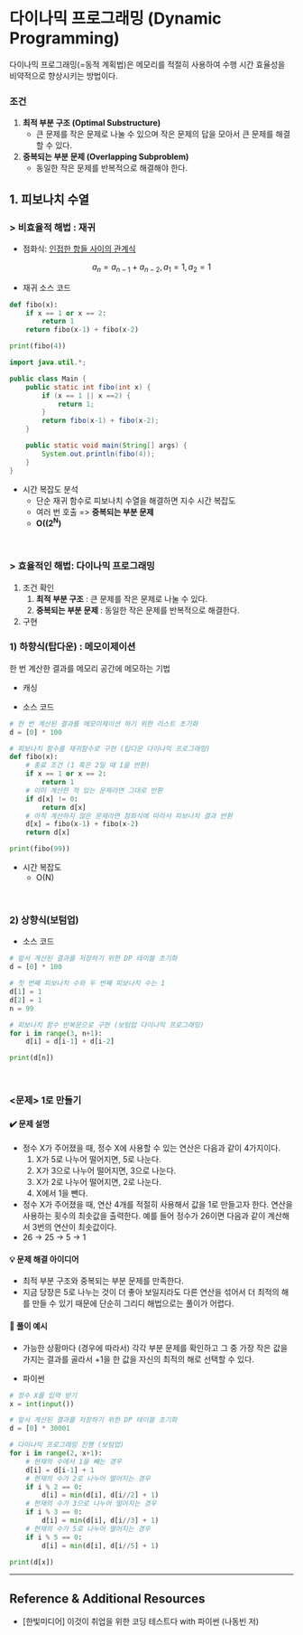 # 다이나믹 프로그래밍 (Dynamic Programming)

다이나믹 프로그래밍(=동적 계획법)은 메모리를 적절히 사용하여 수행 시간 효율성을 비약적으로 향상시키는 방법이다.
<br>

### 조건

1. **최적 부분 구조 (Optimal Substructure)**
   - 큰 문제를 작은 문제로 나눌 수 있으며 작은 문제의 답을 모아서 큰 문제를 해결할 수 있다.
2. **중복되는 부분 문제 (Overlapping Subproblem)**
   - 동일한 작은 문제를 반복적으로 해결해야 한다.

## 1. 피보나치 수열

### > 비효율적 해법 : 재귀

- 점화식: <u>인접한 항들 사이의 관계식</u>

$$a_{n} = a_{n-1} + a_{n-2}, a_{1} = 1, a_{2} = 1 $$

- 재귀 소스 코드

```py
def fibo(x):
    if x == 1 or x == 2:
        return 1
    return fibo(x-1) + fibo(x-2)

print(fibo(4))
```

```java
import java.util.*;

public class Main {
    public static int fibo(int x) {
        if (x == 1 || x ==2) {
            return 1;
        }
        return fibo(x-1) + fibo(x-2);
    }

    public static void main(String[] args) {
        System.out.println(fibo(4));
    }
}
```

- 시간 복잡도 분석
  - 단순 재귀 함수로 피보나치 수열을 해결하면 지수 시간 복잡도
  - 여러 번 호출 => **중복되는 부분 문제**
  - **O((2<sup>N</sup>)**

<br>

### > 효율적인 해법: 다이나믹 프로그래밍

1. 조건 확인
   1. **최적 부분 구조** : 큰 문제를 작은 문제로 나눌 수 있다.
   2. **중복되는 부분 문제** : 동일한 작은 문제를 반복적으로 해결한다.
2. 구현

### 1) 하향식(탑다운) : 메모이제이션

한 번 계산한 결과를 메모리 공간에 메모하는 기법

- 캐싱

- 소스 코드

```py
# 한 번 계산된 결과를 메모이제이션 하기 위한 리스트 초기화
d = [0] * 100

# 피보나치 함수를 재귀함수로 구현 (탑다운 다이나믹 프로그래밍)
def fibo(x):
    # 종료 조건 (1 혹은 2일 때 1을 반환)
    if x == 1 or x == 2:
        return 1
    # 이미 계산한 적 있는 문제라면 그대로 반환
    if d[x] != 0:
        return d[x]
    # 아직 계산하지 않은 문제라면 점화식에 따라서 피보나치 결과 반환
    d[x] = fibo(x-1) + fibo(x-2)
    return d[x]

print(fibo(99))
```

- 시간 복잡도
  - O(N)

<br>

### 2) 상향식(보텀업)

- 소스 코드

```py
# 앞서 계산된 결과를 저장하기 위한 DP 테이블 초기화
d = [0] * 100

# 첫 번째 피보나치 수와 두 번째 피보나치 수는 1
d[1] = 1
d[2] = 1
n = 99

# 피보나치 함수 반복문으로 구현 (보텀업 다이나믹 프로그래밍)
for i in range(3, n+1):
    d[i] = d[i-1] + d[i-2]

print(d[n])
```

<br>

### <문제> 1로 만들기

#### ✔️ 문제 설명

- 정수 X가 주어졌을 때, 정수 X에 사용할 수 있는 연산은 다음과 같이 4가지이다.
  1. X가 5로 나누어 떨어지면, 5로 나눈다.
  2. X가 3으로 나누어 떨어지면, 3으로 나눈다.
  3. X가 2로 나누어 떨어지면, 2로 나눈다.
  4. X에서 1을 뺀다.
- 정수 X가 주어졌을 때, 연산 4개를 적절히 사용해서 값을 1로 만들고자 한다. 연산을 사용하는 횟수의 최솟값을 출력한다. 예를 들어 정수가 26이면 다음과 같이 계산해서 3번의 연산이 최솟값이다.
- 26 -> 25 -> 5 -> 1

#### 💡 문제 해결 아이디어

- 최적 부분 구조와 중복되는 부분 문제를 만족한다.
- 지금 당장은 5로 나누는 것이 더 좋아 보일지라도 다른 연산을 섞어서 더 최적의 해를 만들 수 있기 때문에 단순히 그리디 해법으로는 풀이가 어렵다.

#### 🐾 풀이 예시

- 가능한 상황마다 (경우에 따라서) 각각 부분 문제를 확인하고 그 중 가장 작은 값을 가지는 결과를 골라서 +1을 한 값을 자신의 최적의 해로 선택할 수 있다.

- 파이썬

```python
# 정수 X를 입력 받기
x = int(input())

# 앞서 계산된 결과를 저장하기 위한 DP 테이블 초기화
d = [0] * 30001

# 다이나믹 프로그래밍 진행 (보텀업)
for i in range(2, x+1):
    # 현재의 수에서 1을 빼는 경우
    d[i] = d[i-1] + 1
    # 현재의 수가 2로 나누어 떨어지는 경우
    if i % 2 == 0:
        d[i] = min(d[i], d[i//2] + 1)
    # 현재의 수가 3으로 나누어 떨어지는 경우
    if i % 3 == 0:
        d[i] = min(d[i], d[i//3] + 1)
    # 현재의 수가 5로 나누어 떨어지는 경우
    if i % 5 == 0:
        d[i] = min(d[i], d[i//5] + 1)

print(d[x])
```

---

## Reference & Additional Resources

- [한빛미디어] 이것이 취업을 위한 코딩 테스트다 with 파이썬 (나동빈 저)

```

```
